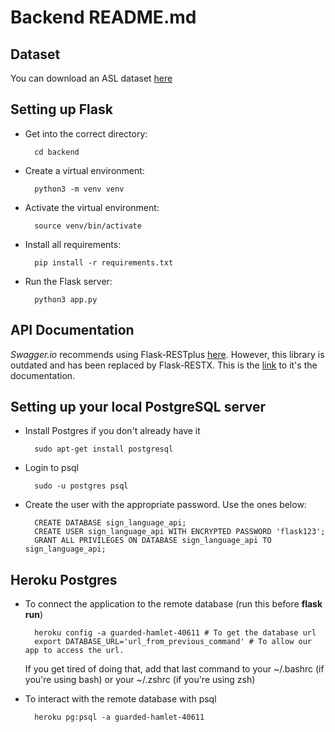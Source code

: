 # Backend README.md

## Dataset

You can download an ASL dataset [here](https://www.kaggle.com/datasets/grassknoted/asl-alphabet?resource=download)

## Setting up Flask

- Get into the correct directory:

		cd backend

- Create a virtual environment:

		python3 -m venv venv

- Activate the virtual environment:

		source venv/bin/activate

- Install all requirements:

		pip install -r requirements.txt

- Run the Flask server:
	
		python3 app.py


## API Documentation

*Swagger.io* recommends using Flask-RESTplus [here](https://swagger.io/blog/api-development/swagger-annotation-libraries/). 
However, this library is outdated and has been replaced by Flask-RESTX. This is the 
[link](https://flask-restx.readthedocs.io/en/latest/quickstart.html#) to it's the documentation.

## Setting up your local PostgreSQL server

- Install Postgres if you don't already have it

		sudo apt-get install postgresql

- Login to psql
			
		sudo -u postgres psql

- Create the user with the appropriate password. Use the ones below:

		CREATE DATABASE sign_language_api;
		CREATE USER sign_language_api WITH ENCRYPTED PASSWORD 'flask123';
		GRANT ALL PRIVILEGES ON DATABASE sign_language_api TO sign_language_api;

## Heroku Postgres

- To connect the application to the remote database (run this before **flask run**)

		heroku config -a guarded-hamlet-40611 # To get the database url
		export DATABASE_URL='url_from_previous_command' # To allow our app to access the url.

	If you get tired of doing that, add that last command to your ~/.bashrc (if you're using bash) 
	or your ~/.zshrc (if you're using zsh)
	

- To interact with the remote database with psql

		heroku pg:psql -a guarded-hamlet-40611
